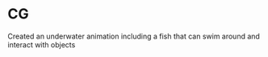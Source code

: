 # CG
Created an underwater animation including a fish that can swim around and interact with objects
